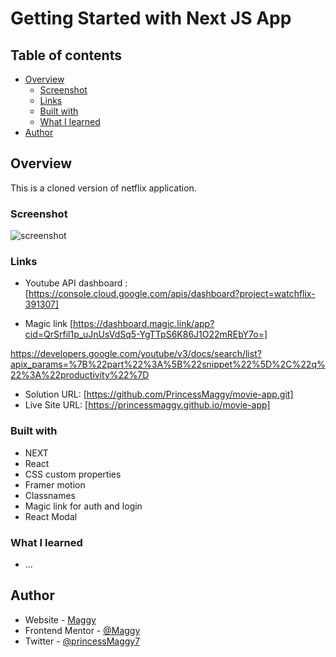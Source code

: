 # Getting Started with Next JS App


## Table of contents

- [Overview](#overview)
  - [Screenshot](#screenshot)
  - [Links](#links)
  - [Built with](#built-with)
  - [What I learned](#what-i-learned)
- [Author](#author)

## Overview
This is a cloned version of netflix application.
### Screenshot

![screenshot](./screenshot.JPG)

### Links
- Youtube API dashboard :[https://console.cloud.google.com/apis/dashboard?project=watchflix-391307]

- Magic link [https://dashboard.magic.link/app?cid=QrSrfil1p_uJnUsVdSq5-YgTTpS6K86J1O22mREbY7o=]

https://developers.google.com/youtube/v3/docs/search/list?apix_params=%7B%22part%22%3A%5B%22snippet%22%5D%2C%22q%22%3A%22productivity%22%7D
- Solution URL: [https://github.com/PrincessMaggy/movie-app.git]
- Live Site URL: [https://princessmaggy.github.io/movie-app]

### Built with

- NEXT
- React
- CSS custom properties
- Framer motion
- Classnames
- Magic link for auth and login
- React Modal

### What I learned
- ...

## Author

- Website - [Maggy](https://princessmaggy.github.io/My-Portfolio/)
- Frontend Mentor - [@Maggy](https://www.frontendmentor.io/profile/princessmaggy)
- Twitter - [@princessMaggy7](https://www.twitter.com/princessMaggy7)

